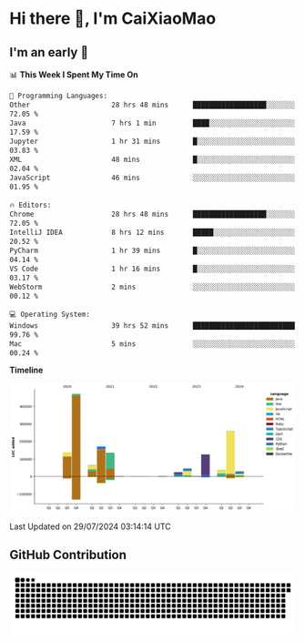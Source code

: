# Hi there 👋, I'm CaiXiaoMao

## I'm an early 🐤
<!--START_SECTION:waka-->
📊 **This Week I Spent My Time On** 

```text
💬 Programming Languages: 
Other                    28 hrs 48 mins      ██████████████████░░░░░░░   72.05 % 
Java                     7 hrs 1 min         ████░░░░░░░░░░░░░░░░░░░░░   17.59 % 
Jupyter                  1 hr 31 mins        █░░░░░░░░░░░░░░░░░░░░░░░░   03.83 % 
XML                      48 mins             █░░░░░░░░░░░░░░░░░░░░░░░░   02.04 % 
JavaScript               46 mins             ░░░░░░░░░░░░░░░░░░░░░░░░░   01.95 % 

🔥 Editors: 
Chrome                   28 hrs 48 mins      ██████████████████░░░░░░░   72.05 % 
IntelliJ IDEA            8 hrs 12 mins       █████░░░░░░░░░░░░░░░░░░░░   20.52 % 
PyCharm                  1 hr 39 mins        █░░░░░░░░░░░░░░░░░░░░░░░░   04.14 % 
VS Code                  1 hr 16 mins        █░░░░░░░░░░░░░░░░░░░░░░░░   03.17 % 
WebStorm                 2 mins              ░░░░░░░░░░░░░░░░░░░░░░░░░   00.12 % 

💻 Operating System: 
Windows                  39 hrs 52 mins      █████████████████████████   99.76 % 
Mac                      5 mins              ░░░░░░░░░░░░░░░░░░░░░░░░░   00.24 % 
```

**Timeline**

![Lines of Code chart](https://raw.githubusercontent.com/caixiaomao/caixiaomao/main/assets/bar_graph.png)


 Last Updated on 29/07/2024 03:14:14 UTC
<!--END_SECTION:waka-->

## GitHub Contribution
<picture>
  <source media="(prefers-color-scheme: dark)" srcset="/dist/snake/github-contribution-grid-snake-dark.svg" />
  <source media="(prefers-color-scheme: light)" srcset="/dist/snake/github-contribution-grid-snake.svg" />
  <img alt="github contribution grid snake animation" src="/dist/snake/github-contribution-grid-snake.svg" />
</picture>
